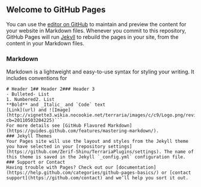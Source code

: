 ## Welcome to GitHub Pages
You can use the [editor on GitHub](https://github.com/Zerif-Shinu/TerrariaPlugins/edit/master/README.md) to maintain and preview the content for your website in Markdown files.
Whenever you commit to this repository, GitHub Pages will run [Jekyll](https://jekyllrb.com/) to rebuild the pages in your site, from the content in your Markdown files.

### Markdown
Markdown is a lightweight and easy-to-use syntax for styling your writing. It includes conventions for
```markdownSyntax highlighted code block
# Header 1## Header 2### Header 3
- Bulleted- List
1. Numbered2. List
**Bold** and _Italic_ and `Code` text
[Link](url) and ![Image](http://vignette3.wikia.nocookie.net/terraria/images/c/c9/Logo.png/revision/latest?cb=20110503204225)```
For more details see [GitHub Flavored Markdown](https://guides.github.com/features/mastering-markdown/).
### Jekyll Themes
Your Pages site will use the layout and styles from the Jekyll theme you have selected in your [repository settings](https://github.com/Zerif-Shinu/TerrariaPlugins/settings). The name of this theme is saved in the Jekyll `_config.yml` configuration file.
### Support or Contact
Having trouble with Pages? Check out our [documentation](https://help.github.com/categories/github-pages-basics/) or [contact support](https://github.com/contact) and we’ll help you sort it out.
